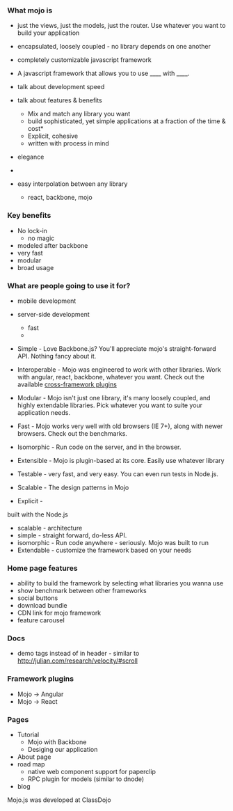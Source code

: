 ### What mojo is

- just the views, just the models, just the router. Use whatever you want
to build your application

- encapsulated, loosely coupled - no library depends on one another

- completely customizable javascript framework

- A javascript framework that allows you to use ____ with ____.
- talk about development speed
- talk about features & benefits
  - Mix and match any library you want
  - build sophisticated, yet simple applications at a fraction of the time & cost*
  - Explicit, cohesive
  - written with process in mind

- elegance

- 
- easy interpolation between any library
  - react, backbone, mojo

### Key benefits

- No lock-in
  - no magic
- modeled after backbone
- very fast
- modular
- broad usage


### What are people going to use it for?

- mobile development
- server-side development
  - fast
  - 

- Simple - Love Backbone.js? You'll appreciate mojo's straight-forward API. Nothing fancy about it. 

- Interoperable - Mojo was engineered to work with other libraries. Work with angular, react, backbone, 
whatever you want. Check out the available [cross-framework plugins](LINK)

- Modular - Mojo isn't just one library, it's many loosely coupled, and highly extendable libraries. Pick whatever you want to suite your application needs.

- Fast -  Mojo works very well with old browsers (IE 7+), along with newer browsers. Check out the benchmarks.

- Isomorphic - Run code on the server, and in the browser. 

- Extensible - Mojo is plugin-based at its core. Easily use whatever library 

- Testable - very fast, and very easy. You can even run tests in Node.js.

- Scalable - The design patterns in Mojo 

- Explicit - 

built with the Node.js 
- scalable - architecture
- simple - straight forward, do-less API. 
- isomorphic - Run code anywhere - seriously. Mojo was built to run 
- Extendable - customize the framework based on your needs

### Home page features

- ability to build the framework by selecting what libraries you wanna use
- show benchmark between other frameworks
- social buttons
- download bundle
- CDN link for mojo framework
- feature carousel

### Docs
- demo tags instead of in header - similar to http://julian.com/research/velocity/#scroll

### Framework plugins

- Mojo -> Angular
- Mojo -> React

### Pages

- Tutorial
  - Mojo with Backbone
  - Desiging our application
- About page
- road map
  - native web component support for paperclip
  - RPC plugin for models (similar to dnode)
- blog

Mojo.js was developed at ClassDojo